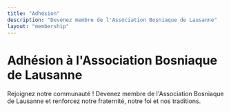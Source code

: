 ```yaml
---
title: "Adhésion"
description: "Devenez membre de l'Association Bosniaque de Lausanne"
layout: "membership"
---
```


# Adhésion à l'Association Bosniaque de Lausanne

Rejoignez notre communauté ! Devenez membre de l'Association Bosniaque de Lausanne et renforcez notre fraternité, notre foi et nos traditions.